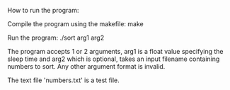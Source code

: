 How to run the program:

Compile the program using the makefile:
make

Run the program:
./sort arg1 arg2

The program accepts 1 or 2 arguments, arg1
is a float value specifying the sleep time
and arg2 which is optional, takes an input
filename containing numbers to sort. Any 
other argument format is invalid.

The text file 'numbers.txt' is a test file.
